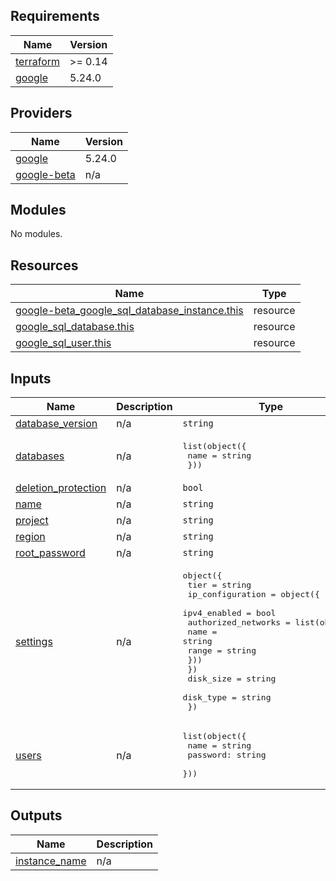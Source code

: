 <!-- BEGIN_TF_DOCS -->
## Requirements

| Name | Version |
|------|---------|
| <a name="requirement_terraform"></a> [terraform](#requirement\_terraform) | >= 0.14 |
| <a name="requirement_google"></a> [google](#requirement\_google) | 5.24.0 |

## Providers

| Name | Version |
|------|---------|
| <a name="provider_google"></a> [google](#provider\_google) | 5.24.0 |
| <a name="provider_google-beta"></a> [google-beta](#provider\_google-beta) | n/a |

## Modules

No modules.

## Resources

| Name | Type |
|------|------|
| [google-beta_google_sql_database_instance.this](https://registry.terraform.io/providers/hashicorp/google-beta/latest/docs/resources/google_sql_database_instance) | resource |
| [google_sql_database.this](https://registry.terraform.io/providers/hashicorp/google/5.24.0/docs/resources/sql_database) | resource |
| [google_sql_user.this](https://registry.terraform.io/providers/hashicorp/google/5.24.0/docs/resources/sql_user) | resource |

## Inputs

| Name | Description | Type | Default | Required |
|------|-------------|------|---------|:--------:|
| <a name="input_database_version"></a> [database\_version](#input\_database\_version) | n/a | `string` | n/a | yes |
| <a name="input_databases"></a> [databases](#input\_databases) | n/a | <pre>list(object({<br>    name = string<br>  }))</pre> | n/a | yes |
| <a name="input_deletion_protection"></a> [deletion\_protection](#input\_deletion\_protection) | n/a | `bool` | n/a | yes |
| <a name="input_name"></a> [name](#input\_name) | n/a | `string` | n/a | yes |
| <a name="input_project"></a> [project](#input\_project) | n/a | `string` | n/a | yes |
| <a name="input_region"></a> [region](#input\_region) | n/a | `string` | n/a | yes |
| <a name="input_root_password"></a> [root\_password](#input\_root\_password) | n/a | `string` | `""` | no |
| <a name="input_settings"></a> [settings](#input\_settings) | n/a | <pre>object({<br>    tier = string<br>    ip_configuration = object({<br>      ipv4_enabled = bool<br>      authorized_networks = list(object({<br>        name = string<br>        range = string<br>      }))<br>    })<br>    disk_size = string<br>    disk_type = string<br>  })</pre> | n/a | yes |
| <a name="input_users"></a> [users](#input\_users) | n/a | <pre>list(object({<br>    name = string<br>    password: string<br>  }))</pre> | n/a | yes |

## Outputs

| Name | Description |
|------|-------------|
| <a name="output_instance_name"></a> [instance\_name](#output\_instance\_name) | n/a |
<!-- END_TF_DOCS -->